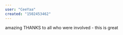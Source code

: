 ```yaml
---
user: "CeeYaa"
created: "1502453462"
---
```


amazing THANKS to all who were involved - this is great 
